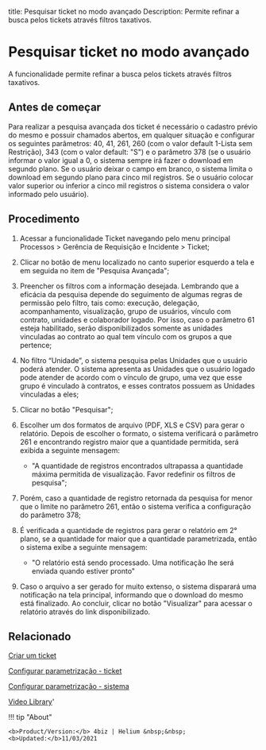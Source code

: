 title: Pesquisar ticket no modo avançado 
Description: Permite refinar a busca pelos tickets através filtros taxativos. 
# Pesquisar ticket no modo avançado

A funcionalidade permite refinar a busca pelos tickets através filtros
taxativos.

Antes de começar
----------------

Para realizar a pesquisa avançada dos ticket é necessário o cadastro prévio do
mesmo e possuir chamados abertos, em qualquer situação e configurar os seguintes
parâmetros: 40, 41, 261, 260 (com o valor default 1-Lista sem Restrição), 343
(com o valor default: "S") e o parâmetro 378 (se o usuário informar o valor
igual a 0, o sistema sempre irá fazer o download em segundo plano. Se o usuário
deixar o campo em branco, o sistema limita o download em segundo plano para
cinco mil registros. Se o usuário colocar valor superior ou inferior a cinco mil
registros o sistema considera o valor informado pelo usuário).

Procedimento
------------

1.  Acessar a funcionalidade Ticket navegando pelo menu principal Processos \>
    Gerência de Requisição e Incidente \> Ticket;

2.  Clicar no botão de menu localizado no canto superior esquerdo a tela e em
    seguida no item de "Pesquisa Avançada";

3.  Preencher os filtros com a informação desejada. Lembrando que a eficácia da
    pesquisa depende do seguimento de algumas regras de permissão pelo filtro,
    tais como: execução, delegação, acompanhamento, visualização, grupo de
    usuários, vínculo com contrato, unidades e colaborador logado. Por isso,
    caso o parâmetro 61 esteja habilitado, serão disponibilizados somente as
    unidades vinculadas ao contrato ao qual tem vínculo com os grupos a que
    pertence;

4.  No filtro “Unidade”, o sistema pesquisa pelas Unidades que o usuário poderá
    atender. O sistema apresenta as Unidades que o usuário logado pode atender
    de acordo com o vínculo de grupo, uma vez que esse grupo é vinculado à
    contratos, e esses contratos possuem as Unidades vinculadas a eles;

5.  Clicar no botão "Pesquisar";

6.  Escolher um dos formatos de arquivo (PDF, XLS e CSV) para gerar o relatório.
    Depois de escolher o formato, o sistema verificará o parâmetro 261 e
    encontrando registro maior que a quantidade permitida, será exibida a
    seguinte mensagem:

    -   "A quantidade de registros encontrados ultrapassa a quantidade máxima
        permitida de visualização. Favor redefinir os filtros de pesquisa";

7.  Porém, caso a quantidade de registro retornada da pesquisa for menor que o
    limite no parâmetro 261, então o sistema verifica a configuração do
    parâmetro 378;

8.  É verificada a quantidade de registros para gerar o relatório em 2° plano,
    se a quantidade for maior que a quantidade parametrizada, então o sistema
    exibe a seguinte mensagem:

    -   "O relatório está sendo processado. Uma notificação lhe será enviada
        quando estiver pronto"

9.  Caso o arquivo a ser gerado for muito extenso, o sistema disparará uma
    notificação na tela principal, informando que o download do mesmo está
    finalizado. Ao concluir, clicar no botão "Visualizar" para acessar o
    relatório através do link disponibilizado.

Relacionado
-----------

[Criar um
ticket](/pt-br/4biz-helium/processes/tickets/use/create-ticket.html)

[Configurar parametrização -
ticket](/pt-br/4biz-helium/platform-administration/parameters-list/configure-parametrization-ticket.html)

[Configurar parametrização -
sistema](/pt-br/4biz-helium/platform-administration/parameters-list/configure-parametrization-system.html)

[Video
Library](https://www.youtube.com/playlist?list=PLB5qK2uzf2ROn4Xs6UdH84Ujzta2iJ6Ei)'

!!! tip "About"

    <b>Product/Version:</b> 4biz | Helium &nbsp;&nbsp;
    <b>Updated:</b>11/03/2021
